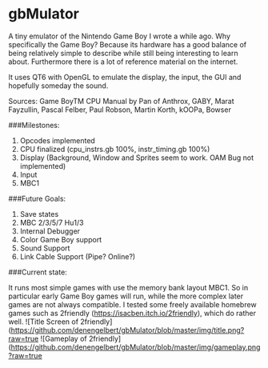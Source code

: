 # gbMulator
A tiny emulator of the Nintendo Game Boy I wrote a while ago. Why specifically the Game Boy? Because its hardware has a good balance of being relatively simple to describe while still being interesting to learn about. Furthermore there is a lot of reference material on the internet.

It uses QT6 with OpenGL to emulate the display, the input, the GUI and hopefully someday the sound.

Sources: Game BoyTM CPU Manual by Pan of Anthrox, GABY, Marat Fayzullin, Pascal Felber, Paul Robson, Martin Korth, kOOPa, Bowser

###Milestones:

1. Opcodes implemented
2. CPU finalized (cpu_instrs.gb 100%, instr_timing.gb 100%)
3. Display (Background, Window and Sprites seem to work. OAM Bug not implemented)
4. Input
5. MBC1

###Future Goals:

1. Save states
2. MBC 2/3/5/7 Hu1/3
3. Internal Debugger 
4. Color Game Boy support 
6. Sound Support
7. Link Cable Support (Pipe? Online?)

###Current state:

It runs most simple games with use the memory bank layout MBC1. So in particular early Game Boy games will run, while the more complex later games are not always compatible. I tested some freely available homebrew games such as 2friendly (https://isacben.itch.io/2friendly), which do rather well.
![Title Screen of 2friendly](https://github.com/denengelbert/gbMulator/blob/master/img/title.png?raw=true
![Gameplay of 2friendly](https://github.com/denengelbert/gbMulator/blob/master/img/gameplay.png?raw=true


